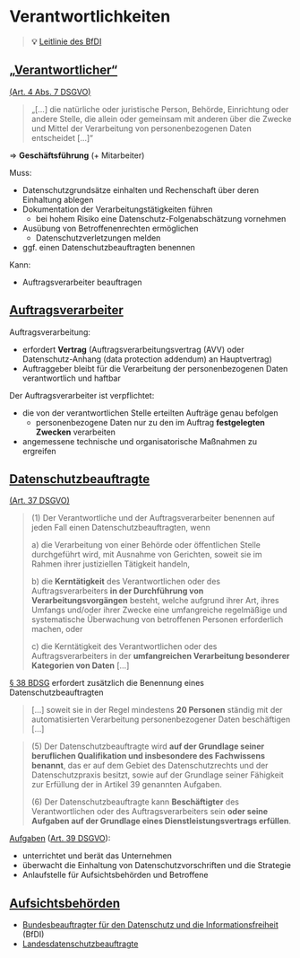 # Verantwortlichkeiten

> **💡** [Leitlinie des BfDI](https://www.bfdi.bund.de/SharedDocs/Downloads/DE/DokumenteEDSA_Art29Gruppe/Guidelines/EDPB_20210701.pdf?__blob=publicationFile&v=3)

<!-- toc -->


## [„Verantwortlicher“](https://de.wikipedia.org/wiki/Verantwortlicher_(Datenschutz))
[(Art. 4 Abs. 7 DSGVO)](https://dejure.org/gesetze/DSGVO/4.html)

> „[…] die natürliche oder juristische Person, Behörde, Einrichtung oder andere Stelle, die allein oder gemeinsam mit anderen über die Zwecke und Mittel der Verarbeitung von personenbezogenen Daten entscheidet […]“

=> **Geschäftsführung** (+ Mitarbeiter)

Muss:
* Datenschutzgrundsätze einhalten und Rechenschaft über deren Einhaltung ablegen
* Dokumentation der Verarbeitungstätigkeiten führen
  * bei hohem Risiko eine Datenschutz-Folgenabschätzung vornehmen
* Ausübung von Betroffenenrechten ermöglichen
  * Datenschutzverletzungen melden
* ggf. einen Datenschutzbeauftragten benennen

Kann:
* Auftragsverarbeiter beauftragen


## [Auftragsverarbeiter](https://de.wikipedia.org/wiki/Auftragsverarbeitung)

Auftragsverarbeitung:
* erfordert **Vertrag** (Auftragsverarbeitungsvertrag (AVV) oder Datenschutz-Anhang (data protection addendum) an Hauptvertrag)
* Auftraggeber bleibt für die Verarbeitung der personenbezogenen Daten verantwortlich und haftbar

Der Auftragsverarbeiter ist verpflichtet:
* die von der verantwortlichen Stelle erteilten Aufträge genau befolgen
  * personenbezogene Daten nur zu den im Auftrag **festgelegten Zwecken** verarbeiten
* angemessene technische und organisatorische Maßnahmen zu ergreifen


## [Datenschutzbeauftragte](https://de.wikipedia.org/wiki/Datenschutzbeauftragter_(Datenschutz-Grundverordnung))
[(Art. 37 DSGVO)](https://dejure.org/gesetze/DSGVO/37.html)

> (1) Der Verantwortliche und der Auftragsverarbeiter benennen auf jeden Fall einen Datenschutzbeauftragten, wenn
>
> a) die Verarbeitung von einer Behörde oder öffentlichen Stelle durchgeführt wird, mit Ausnahme von Gerichten, soweit sie im Rahmen ihrer justiziellen Tätigkeit handeln,
>
> b) die **Kerntätigkeit** des Verantwortlichen oder des Auftragsverarbeiters **in der Durchführung von Verarbeitungsvorgängen** besteht, welche aufgrund ihrer Art, ihres Umfangs und/oder ihrer Zwecke eine umfangreiche regelmäßige und systematische Überwachung von betroffenen Personen erforderlich machen, oder
>
> c) die Kerntätigkeit des Verantwortlichen oder des Auftragsverarbeiters in der **umfangreichen Verarbeitung besonderer Kategorien von Daten** […]

[§ 38 BDSG](https://dejure.org/gesetze/BDSG/38.html) erfordert zusätzlich die Benennung eines Datenschutzbeauftragten
> […] soweit sie in der Regel mindestens **20 Personen** ständig mit der automatisierten Verarbeitung personenbezogener Daten beschäftigen […]


> (5) Der Datenschutzbeauftragte wird **auf der Grundlage seiner beruflichen Qualifikation und insbesondere des Fachwissens benannt**, das er auf dem Gebiet des Datenschutzrechts und der Datenschutzpraxis besitzt, sowie auf der Grundlage seiner Fähigkeit zur Erfüllung der in Artikel 39 genannten Aufgaben.
>
> (6) Der Datenschutzbeauftragte kann **Beschäftigter** des Verantwortlichen oder des Auftragsverarbeiters sein **oder seine Aufgaben auf der Grundlage eines Dienstleistungsvertrags erfüllen**.

[Aufgaben](https://de.wikipedia.org/wiki/Datenschutzbeauftragter_(Datenschutz-Grundverordnung)#Aufgaben) ([Art. 39 DSGVO](https://dejure.org/gesetze/DSGVO/39.html)):
* unterrichtet und berät das Unternehmen
* überwacht die Einhaltung von Datenschutzvorschriften und die Strategie
* Anlaufstelle für Aufsichtsbehörden und Betroffene


## [Aufsichtsbehörden](https://de.wikipedia.org/wiki/Aufsichtsbeh%C3%B6rde_(DSGVO))

 * [Bundesbeauftragter für den Datenschutz und die Informationsfreiheit](https://de.wikipedia.org/wiki/Bundesbeauftragter_f%C3%BCr_den_Datenschutz_und_die_Informationsfreiheit) (BfDI)
 * [Landesdatenschutzbeauftragte](https://de.wikipedia.org/wiki/Landesbeauftragter_f%C3%BCr_den_Datenschutz)
